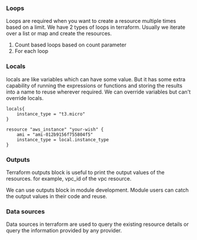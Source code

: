 ### Loops

Loops are required when you want to create a resource multiple times based on a limit. We have 2 types of loops in terraform. Usually we iterate over a list or map and create the resources.

1. Count based loops based on count parameter
2. For each loop

### Locals

locals are like variables which can have some value. But it has some extra capability of running the expressions or functions and storing the results into a name to reuse wherever required. We can override variables but can't override locals.

```
locals{
    instance_type = "t3.micro"
}
```
```
resource "aws_instance" "your-wish" {
    ami = "ami-012b9156f755804f5"
    instance_type = local.instance_type
}
```

### Outputs

Terraform outputs block is useful to print the output values of the resources. for example, vpc_id of the vpc resource. <br/>

We can use outputs block in module development. Module users can catch the output values in their code and reuse.

### Data sources

Data sources in terraform are used to query the existing resource details or query the information provided by any provider.